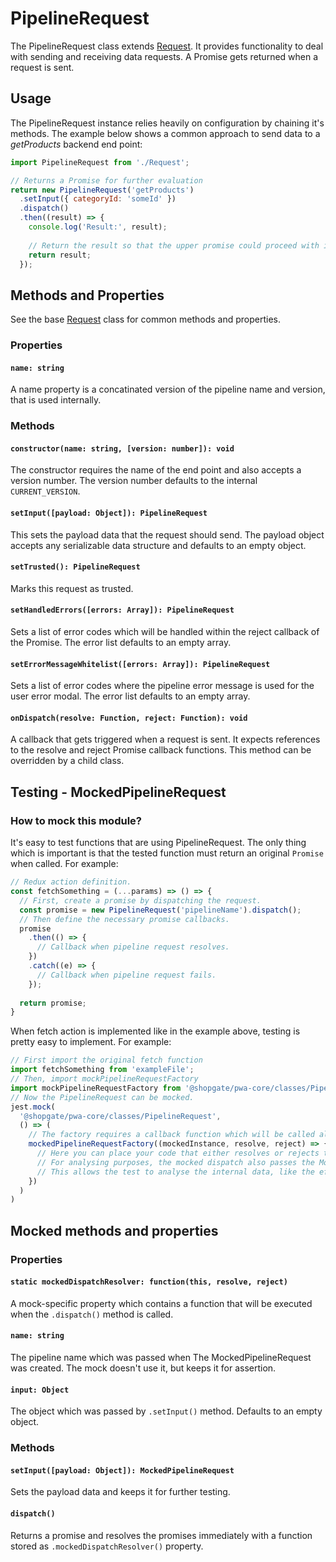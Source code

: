# PipelineRequest

The PipelineRequest class extends [Request](../Request).
It provides functionality to deal with sending and receiving data requests.
A Promise gets returned when a request is sent.

## Usage

The PipelineRequest instance relies heavily on configuration by chaining it's methods.
The example below shows a common approach to send data to a *getProducts* backend end point:

```js
import PipelineRequest from './Request';

// Returns a Promise for further evaluation
return new PipelineRequest('getProducts')
  .setInput({ categoryId: 'someId' })
  .dispatch()
  .then((result) => {
    console.log('Result:', result);
    
    // Return the result so that the upper promise could proceed with it
    return result;
  });
```

## Methods and Properties

See the base [Request](../Request) class for common methods and properties.

### Properties

#### `name: string`

A name property is a concatinated version of the pipeline name and version, that is used internally.

### Methods

#### `constructor(name: string, [version: number]): void`

The constructor requires the name of the end point and also accepts a version number.
The version number defaults to the internal `CURRENT_VERSION`.

#### `setInput([payload: Object]): PipelineRequest`

This sets the payload data that the request should send.
The payload object accepts any serializable data structure and defaults to an empty object.

#### `setTrusted(): PipelineRequest`

Marks this request as trusted.

#### `setHandledErrors([errors: Array]): PipelineRequest`

Sets a list of error codes which will be handled within the reject callback of the Promise.
The error list defaults to an empty array.

#### `setErrorMessageWhitelist([errors: Array]): PipelineRequest`

Sets a list of error codes where the pipeline error message is used for the user error modal.
The error list defaults to an empty array.

#### `onDispatch(resolve: Function, reject: Function): void`

A callback that gets triggered when a request is sent.
It expects references to the resolve and reject Promise callback functions.
This method can be overridden by a child class.

## Testing - MockedPipelineRequest
### How to mock this module?

It's easy to test functions that are using PipelineRequest. The only thing which is important is that the tested function must return an original `Promise` when called. For example:
```js
// Redux action definition.
const fetchSomething = (...params) => () => {
  // First, create a promise by dispatching the request.
  const promise = new PipelineRequest('pipelineName').dispatch();
  // Then define the necessary promise callbacks.
  promise
    .then(() => {
      // Callback when pipeline request resolves.
    })
    .catch((e) => {
      // Callback when pipeline request fails.
    });
 
  return promise;
} 
```

When fetch action is implemented like in the example above, testing is pretty easy to implement. For example:
```js
// First import the original fetch function 
import fetchSomething from 'exampleFile';
// Then, import mockPipelineRequestFactory
import mockPipelineRequestFactory from '@shopgate/pwa-core/classes/PipelineRequest/mock';
// Now the PipelineRequest can be mocked.
jest.mock(
  '@shopgate/pwa-core/classes/PipelineRequest',
  () => (
    // The factory requires a callback function which will be called always when the `PipelineRequest.dispatch()` is called.
    mockedPipelineRequestFactory((mockedInstance, resolve, reject) => {
      // Here you can place your code that either resolves or rejects the promise.
      // For analysing purposes, the mocked dispatch also passes the MockedPipelineRequest instance (this).
      // This allows the test to analyse the internal data, like the effect of `PipelineRequest.setInput()` method.
    })
  )
)
```

## Mocked methods and properties
### Properties
#### `static mockedDispatchResolver: function(this, resolve, reject)`
A mock-specific property which contains a function that will be executed when the `.dispatch()` method is called.
#### `name: string`
The pipeline name which was passed when The MockedPipelineRequest was created. The mock doesn't use it, but keeps it for assertion.
#### `input: Object`
The object which was passed by `.setInput()` method. Defaults to an empty object.
### Methods
#### `setInput([payload: Object]): MockedPipelineRequest`
Sets the payload data and keeps it for further testing.
#### `dispatch()`
Returns a promise and resolves the promises immediately with a function stored as `.mockedDispatchResolver()` property.
